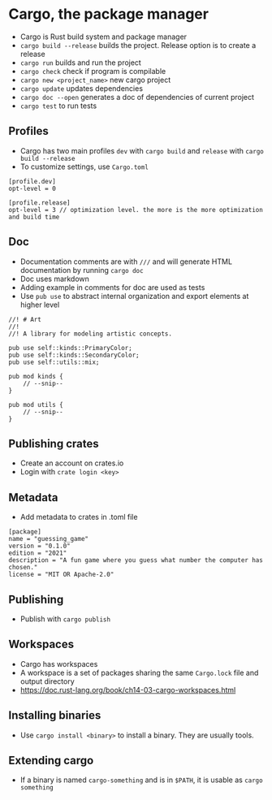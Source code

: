 # Cargo, the package manager

* Cargo is Rust build system and package manager
* `cargo build --release` builds the project. Release option is to create a release
* `cargo run` builds and run the project
* `cargo check` check if program is compilable
* `cargo new <project_name>` new cargo project
* `cargo update` updates dependencies
* `cargo doc --open` generates a doc of dependencies of current project
* `cargo test` to run tests

## Profiles
* Cargo has two main profiles `dev` with `cargo build` and `release` with `cargo build --release`
* To customize settings, use `Cargo.toml`
```
[profile.dev]
opt-level = 0

[profile.release]
opt-level = 3 // optimization level. the more is the more optimization and build time
```

## Doc
* Documentation comments are with `///` and will generate HTML documentation by running `cargo doc`
* Doc uses markdown
* Adding example in comments for doc are used as tests
* Use `pub use` to abstract internal organization and export elements at higher level
```
//! # Art
//!
//! A library for modeling artistic concepts.

pub use self::kinds::PrimaryColor;
pub use self::kinds::SecondaryColor;
pub use self::utils::mix;

pub mod kinds {
    // --snip--
}

pub mod utils {
    // --snip--
}
```

## Publishing crates
* Create an account on crates.io
* Login with `crate login <key>`

## Metadata
* Add metadata to crates in .toml file
```
[package]
name = "guessing_game"
version = "0.1.0"
edition = "2021"
description = "A fun game where you guess what number the computer has chosen."
license = "MIT OR Apache-2.0"
```

## Publishing
* Publish with `cargo publish`

## Workspaces
* Cargo has workspaces
* A workspace is a set of packages sharing the same `Cargo.lock` file and output directory
* https://doc.rust-lang.org/book/ch14-03-cargo-workspaces.html

## Installing binaries
* Use `cargo install <binary>` to install a binary. They are usually tools.

## Extending cargo
* If a binary is named `cargo-something` and is in `$PATH`, it is usable as `cargo something`